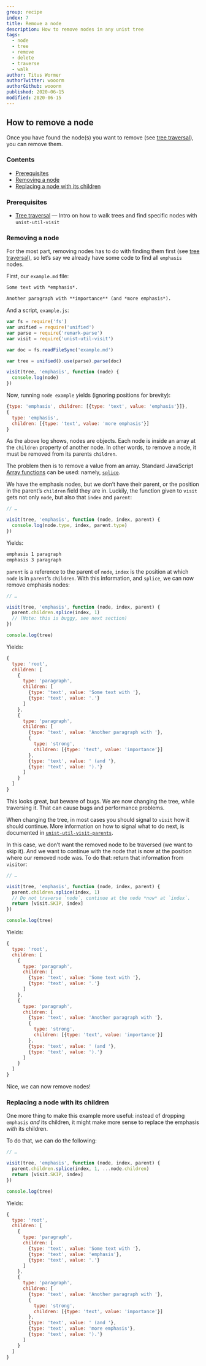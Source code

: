 ```yaml
---
group: recipe
index: 7
title: Remove a node
description: How to remove nodes in any unist tree
tags:
  - node
  - tree
  - remove
  - delete
  - traverse
  - walk
author: Titus Wormer
authorTwitter: wooorm
authorGithub: wooorm
published: 2020-06-15
modified: 2020-06-15
---
```


## How to remove a node

Once you have found the node(s) you want to remove (see [tree
traversal][tree-traversal]), you can remove them.

### Contents

*   [Prerequisites](#prerequisites)
*   [Removing a node](#removing-a-node)
*   [Replacing a node with its children](#replacing-a-node-with-its-children)

### Prerequisites

*   [Tree traversal][tree-traversal]
    — Intro on how to walk trees and find specific nodes with `unist-util-visit`

### Removing a node

For the most part, removing nodes has to do with finding them first (see [tree
traversal][tree-traversal]), so let’s say we already have some code to find all
`emphasis` nodes.

First, our `example.md` file:

```markdown
Some text with *emphasis*.

Another paragraph with **importance** (and *more emphasis*).
```

And a script, `example.js`:

```js
var fs = require('fs')
var unified = require('unified')
var parse = require('remark-parse')
var visit = require('unist-util-visit')

var doc = fs.readFileSync('example.md')

var tree = unified().use(parse).parse(doc)

visit(tree, 'emphasis', function (node) {
  console.log(node)
})
```

Now, running `node example` yields (ignoring positions for brevity):

```js
{type: 'emphasis', children: [{type: 'text', value: 'emphasis'}]},
{
  type: 'emphasis',
  children: [{type: 'text', value: 'more emphasis'}]
}
```

As the above log shows, nodes are objects.
Each node is inside an array at the `children` property of another node.
In other words, to remove a node, it must be removed from its parents
`children`.

The problem then is to remove a value from an array.
Standard JavaScript [Array functions][array] can be used: namely,
[`splice`][splice].

We have the emphasis nodes, but we don’t have their parent, or the position in
the parent’s `children` field they are in.
Luckily, the function given to `visit` gets not only `node`, but also that
`index` and `parent`:

```js
// …

visit(tree, 'emphasis', function (node, index, parent) {
  console.log(node.type, index, parent.type)
})
```

Yields:

```txt
emphasis 1 paragraph
emphasis 3 paragraph
```

`parent` is a reference to the parent of `node`, `index` is the position
at which `node` is in `parent`’s `children`.
With this information, and `splice`, we can now remove emphasis nodes:

```js
// …

visit(tree, 'emphasis', function (node, index, parent) {
  parent.children.splice(index, 1)
  // (Note: this is buggy, see next section)
})

console.log(tree)
```

Yields:

```js
{
  type: 'root',
  children: [
    {
      type: 'paragraph',
      children: [
        {type: 'text', value: 'Some text with '},
        {type: 'text', value: '.'}
      ]
    },
    {
      type: 'paragraph',
      children: [
        {type: 'text', value: 'Another paragraph with '},
        {
          type: 'strong',
          children: [{type: 'text', value: 'importance'}]
        },
        {type: 'text', value: ' (and '},
        {type: 'text', value: ').'}
      ]
    }
  ]
}
```

This looks great, but beware of bugs.
We are now changing the tree, while traversing it.
That can cause bugs and performance problems.

When changing the tree, in most cases you should signal to `visit` how it should
continue.
More information on how to signal what to do next, is documented in
[`unist-util-visit-parents`][visit-parents].

In this case, we don’t want the removed node to be traversed (we want to skip
it).
And we want to continue with the node that is now at the position where our
removed node was.
To do that: return that information from `visitor`:

```js
// …

visit(tree, 'emphasis', function (node, index, parent) {
  parent.children.splice(index, 1)
  // Do not traverse `node`, continue at the node *now* at `index`.
  return [visit.SKIP, index]
})

console.log(tree)
```

Yields:

```js
{
  type: 'root',
  children: [
    {
      type: 'paragraph',
      children: [
        {type: 'text', value: 'Some text with '},
        {type: 'text', value: '.'}
      ]
    },
    {
      type: 'paragraph',
      children: [
        {type: 'text', value: 'Another paragraph with '},
        {
          type: 'strong',
          children: [{type: 'text', value: 'importance'}]
        },
        {type: 'text', value: ' (and '},
        {type: 'text', value: ').'}
      ]
    }
  ]
}
```

Nice, we can now remove nodes!

### Replacing a node with its children

One more thing to make this example more useful: instead of dropping `emphasis`
*and* its children, it might make more sense to replace the emphasis *with* its
children.

To do that, we can do the following:

```js
// …

visit(tree, 'emphasis', function (node, index, parent) {
  parent.children.splice(index, 1, ...node.children)
  return [visit.SKIP, index]
})

console.log(tree)
```

Yields:

```js
{
  type: 'root',
  children: [
    {
      type: 'paragraph',
      children: [
        {type: 'text', value: 'Some text with '},
        {type: 'text', value: 'emphasis'},
        {type: 'text', value: '.'}
      ]
    },
    {
      type: 'paragraph',
      children: [
        {type: 'text', value: 'Another paragraph with '},
        {
          type: 'strong',
          children: [{type: 'text', value: 'importance'}]
        },
        {type: 'text', value: ' (and '},
        {type: 'text', value: 'more emphasis'},
        {type: 'text', value: ').'}
      ]
    }
  ]
}
```

[tree-traversal]: /learn/recipe/tree-traversal/

[array]: https://developer.mozilla.org/docs/JavaScript/Reference/Global_Objects/Array

[splice]: https://developer.mozilla.org/en-US/docs/Web/JavaScript/Reference/Global_Objects/Array/splice

[visit-parents]: https://github.com/syntax-tree/unist-util-visit-parents#visittree-test-visitor-reverse
